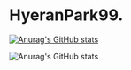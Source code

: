 # HyeranPark99.
[![Anurag's GitHub stats](https://github-readme-stats.vercel.app/api?username=HyeranPark99)](https://github.com/anuraghazra/github-readme-stats)


![Anurag's GitHub stats](https://github-readme-stats.vercel.app/api?username=HyeranPark99&show_icons=true)
